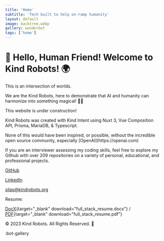 ```yaml
---
title: 'Home'
subtitle: 'Tech built to help on-ramp humanity'
layout: default
image: backtree.webp
gallery: wonderbot
tags: ['home']
---
```


# 🤖 Hello, Human Friend! Welcome to Kind Robots! 🌍

This is an intersection of worlds.

We are the Kind Robots, here to demonstrate that AI and humanity can harmonize into something magical! 🎩✨

This website is under construction!

<p> Kind Robots was created with Kind Intent using Nuxt 3, Vue Composition API, Prisma, MariaDB, & Typescript.</p>
<p>None of this would have been inspired, or possible, without the incredible open source community, especially [OpenAI](https://openai.com)</p>
<p>If you are an interviewer assessing my coding skills, feel free to explore my Github with over 209 repositories on a variety of personal, educational, and professional projects.</p>

[GitHub](https://github.com/silasfelinus/)

[LinkedIn](https://www.linkedin.com/in/silas-knight/)

[silas@kindrobots.org](silas@kindrobots.com)

Resume:

[DocX](/resume/full_stack_resume.docx){target="\_blank" download="full_stack_resume.docx"} / [PDF](/resume/full_stack_resume.pdf){target="\_blank" download="full_stack_resume.pdf"}

© 2023 Kind Robots. All Rights Reserved. 🌟

:bot-gallery